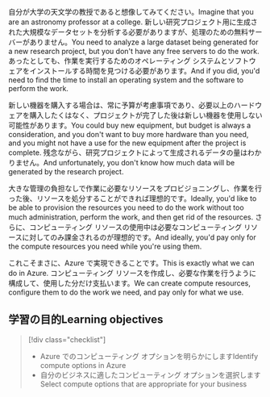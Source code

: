 <span data-ttu-id="0ec6b-101">自分が大学の天文学の教授であると想像してみてください。</span><span class="sxs-lookup"><span data-stu-id="0ec6b-101">Imagine that you are an astronomy professor at a college.</span></span> <span data-ttu-id="0ec6b-102">新しい研究プロジェクト用に生成された大規模なデータセットを分析する必要がありますが、処理のための無料サーバーがありません。</span><span class="sxs-lookup"><span data-stu-id="0ec6b-102">You need to analyze a large dataset being generated for a new research project, but you don't have any free servers to do the work.</span></span> <span data-ttu-id="0ec6b-103">あったとしても、作業を実行するためのオペレーティング システムとソフトウェアをインストールする時間を見つける必要があります。</span><span class="sxs-lookup"><span data-stu-id="0ec6b-103">And if you did, you'd need to find the time to install an operating system and the software to perform the work.</span></span> 

<span data-ttu-id="0ec6b-104">新しい機器を購入する場合は、常に予算が考慮事項であり、必要以上のハードウェアを購入したくはなく、プロジェクトが完了した後は新しい機器を使用しない可能性があります。</span><span class="sxs-lookup"><span data-stu-id="0ec6b-104">You could buy new equipment, but budget is always a consideration, and you don't want to buy more hardware than you need, and you might not have a use for the new equipment after the project is complete.</span></span> <span data-ttu-id="0ec6b-105">残念ながら、研究プロジェクトによって生成されるデータの量はわかりません。</span><span class="sxs-lookup"><span data-stu-id="0ec6b-105">And unfortunately, you don't know how much data will be generated by the research project.</span></span>

<span data-ttu-id="0ec6b-106">大きな管理の負担なしで作業に必要なリソースをプロビジョニングし、作業を行った後、リソースを処分することができれば理想的です。</span><span class="sxs-lookup"><span data-stu-id="0ec6b-106">Ideally, you'd like to be able to provision the resources you need to do the work without too much administration, perform the work, and then get rid of the resources.</span></span> <span data-ttu-id="0ec6b-107">さらに、コンピューティング リソースの使用中は必要なコンピューティング リソースに対してのみ課金されるのが理想的です。</span><span class="sxs-lookup"><span data-stu-id="0ec6b-107">And ideally, you'd pay only for the compute resources you need while you're using them.</span></span>

<span data-ttu-id="0ec6b-108">これこそまさに、Azure で実現できることです。</span><span class="sxs-lookup"><span data-stu-id="0ec6b-108">This is exactly what we can do in Azure.</span></span> <span data-ttu-id="0ec6b-109">コンピューティング リソースを作成し、必要な作業を行うように構成して、使用した分だけ支払います。</span><span class="sxs-lookup"><span data-stu-id="0ec6b-109">We can create compute resources, configure them to do the work we need, and pay only for what we use.</span></span>

## <a name="learning-objectives"></a><span data-ttu-id="0ec6b-110">学習の目的</span><span class="sxs-lookup"><span data-stu-id="0ec6b-110">Learning objectives</span></span>
> [!div class="checklist"]
> * <span data-ttu-id="0ec6b-111">Azure でのコンピューティング オプションを明らかにします</span><span class="sxs-lookup"><span data-stu-id="0ec6b-111">Identify compute options in Azure</span></span>
> * <span data-ttu-id="0ec6b-112">自分のビジネスに適したコンピューティング オプションを選択します</span><span class="sxs-lookup"><span data-stu-id="0ec6b-112">Select compute options that are appropriate for your business</span></span>

